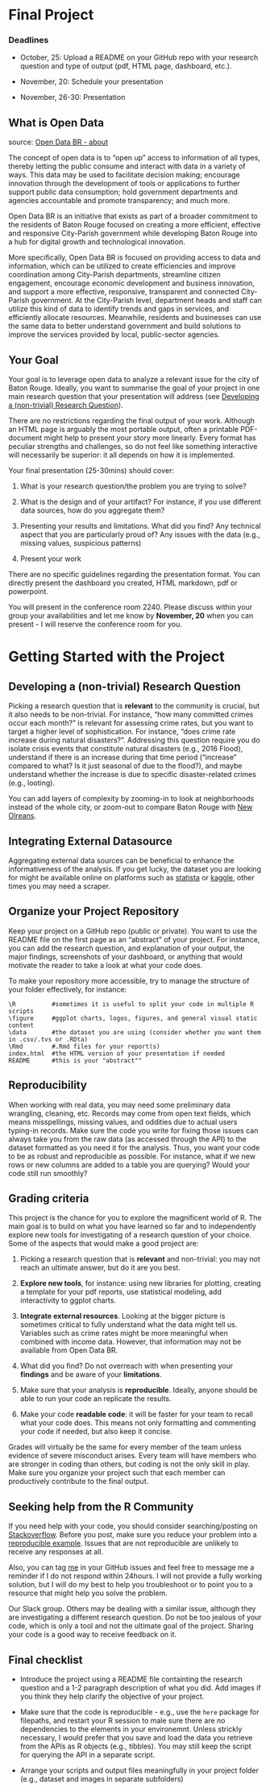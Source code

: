 Final Project
================

### Deadlines

  - October, 25: Upload a README on your GitHub repo with your research
    question and type of output (pdf, HTML page, dashboard, etc.).

  - November, 20: Schedule your presentation

  - November, 26-30: Presentation

## What is Open Data

source: [Open Data BR - about](https://data.brla.gov/about)

The concept of open data is to “open up” access to information of all
types, thereby letting the public consume and interact with data in a
variety of ways. This data may be used to facilitate decision making;
encourage innovation through the development of tools or applications to
further support public data consumption; hold government departments and
agencies accountable and promote transparency; and much more.

Open Data BR is an initiative that exists as part of a broader
commitment to the residents of Baton Rouge focused on creating a more
efficient, effective and responsive City-Parish government while
developing Baton Rouge into a hub for digital growth and technological
innovation.

More specifically, Open Data BR is focused on providing access to data
and information, which can be utilized to create efficiencies and
improve coordination among City-Parish departments, streamline citizen
engagement, encourage economic development and business innovation, and
support a more effective, responsive, transparent and connected
City-Parish government. At the City-Parish level, department heads and
staff can utilize this kind of data to identify trends and gaps in
services, and efficiently allocate resources. Meanwhile, residents and
businesses can use the same data to better understand government and
build solutions to improve the services provided by local, public-sector
agencies.

## Your Goal

Your goal is to leverage open data to analyze a relevant issue for the
city of Baton Rouge. Ideally, you want to summarise the goal of your
project in one main research question that your presentation will
address (see [Developing a (non-trivial) Research Question](#RQ)).

There are no restrictions regarding the final output of your work.
Although an HTML page is arguably the most portable output, often a
printable PDF-document might help to present your story more linearly.
Every format has peculiar strengths and challenges, so do not feel like
something interactive will necessarily be superior: it all depends on
how it is implemented.

Your final presentation (25-30mins) should cover:

1.  What is your research question/the problem you are trying to solve?

2.  What is the design and of your artifact? For instance, if you use
    different data sources, how do you aggregate them?

3.  Presenting your results and limitations. What did you find? Any
    technical aspect that you are particularly proud of? Any issues with
    the data (e.g., missing values, suspicious patterns)

4.  Present your work

There are no specific guidelines regarding the presentation format. You
can directly present the dashboard you created, HTML markdown, pdf or
powerpoint.

You will present in the conference room 2240. Please discuss within your
group your availabilities and let me know by **November, 20** when you
can present - I will reserve the conference room for you.

# Getting Started with the Project

## Developing a (non-trivial) Research Question

Picking a research question that is **relevant** to the community is
crucial, but it also needs to be non-trivial. For instance, “how many
committed crimes occur each month?” is relevant for assessing crime
rates, but you want to target a higher level of sophistication. For
instance, “does crime rate increase during natural disasters?”.
Addressing this question require you do isolate crisis events that
constitute natural disasters (e.g., 2016 Flood), understand if there is
an increase during that time period (“increase” compared to what? Is it
just seasonal of due to the flood?), and maybe understand whether the
increase is due to specific disaster-related crimes (e.g., looting).

You can add layers of complexity by zooming-in to look at neighborhoods
instead of the whole city, or zoom-out to compare Baton Rouge with [New
Olreans](https://datadriven.nola.gov/home/).

## Integrating External Datasource

Aggregating external data sources can be beneficial to enhance the
informativeness of the analysis. If you get lucky, the dataset you are
looking for might be available online on platforms such as
[statista](https://www.statista.com/) or [kaggle](www.kaggle.com/),
other times you may need a scraper.

## Organize your Project Repository

Keep your project on a GitHub repo (public or private). You want to use
the README file on the first page as an “abstract” of your project. For
instance, you can add the research question, and explanation of your
output, the major findings, screenshots of your dashboard, or anything
that would motivate the reader to take a look at what your code does.

To make your repository more accessible, try to manage the structure of
your folder effectively, for
    instance:

    \R          #sometimes it is useful to split your code in multiple R scripts
    \figure     #ggplot charts, logos, figures, and general visual static content
    \data       #the dataset you are using (consider whether you want them in .csv/.tvs or .RDta)
    \Rmd        #.Rmd files for your report(s)
    index.html  #the HTML version of your presentation if needed
    README      #this is your "abstract""

## Reproducibility

When working with real data, you may need some preliminary data
wrangling, cleaning, etc. Records may come from open text fields, which
means misspellings, missing values, and oddities due to actual users
typing-in records. Make sure the code you write for fixing those issues
can always take you from the raw data (as accessed through the API) to
the dataset formatted as you need it for the analysis. Thus, you want
your code to be as robust and reproducible as possible. For instance,
what if we new rows or new columns are added to a table you are
querying? Would your code still run smoothly?

## Grading criteria

This project is the chance for you to explore the magnificent world of
R. The main goal is to build on what you have learned so far and to
independently explore new tools for investigating of a research question
of your choice. Some of the aspects that would make a good project are:

1.  Picking a research question that is **relevant** and non-trivial:
    you may not reach an ultimate answer, but do it are you best.

2.  **Explore new tools**, for instance: using new libraries for
    plotting, creating a template for your pdf reports, use statistical
    modeling, add interactivity to ggplot charts.

3.  **Integrate external resources**. Looking at the bigger picture is
    sometimes critical to fully understand what the data might tell us.
    Variables such as crime rates might be more meaningful when combined
    with income data. However, that information may not be available
    from Open Data BR.

4.  What did you find? Do not overreach with when presenting your
    **findings** and be aware of your **limitations**.

5.  Make sure that your analysis is **reproducible**. Ideally, anyone
    should be able to run your code an replicate the results.

6.  Make your code **readable code**: it will be faster for your team to
    recall what your code does. This means not only formatting and
    commenting your code if needed, but also keep it concise.

Grades will virtually be the same for every member of the team unless
evidence of severe misconduct arises. Every team will have members who
are stronger in coding than others, but coding is not the only skill in
play. Make sure you organize your project such that each member can
productively contribute to the final output.

## Seeking help from the R Community

If you need help with your code, you should consider searching/posting
on [Stackoverflow](https://stackoverflow.com/). Before you post, make
sure you reduce your problem into a [reproducible
example](https://stackoverflow.com/questions/5963269/how-to-make-a-great-r-reproducible-example).
Issues that are not reproducible are unlikely to receive any responses
at all.

Also, you can tag [me](https://github.com/DarioBoh) in your GitHub
issues and feel free to message me a reminder if I do not respond within
24hours. I will not provide a fully working solution, but I will do my
best to help you troubleshoot or to point you to a resource that might
help you solve the problem.

Our Slack group. Others may be dealing with a similar issue, although
they are investigating a different research question. Do not be too
jealous of your code, which is only a tool and not the ultimate goal of
the project. Sharing your code is a good way to receive feedback on it.

## Final checklist

  - Introduce the project using a README file containting the research
    question and a 1-2 paragraph description of what you did. Add images
    if you think they help clarify the objective of your project.

  - Make sure that the code is reproducible - e.g., use the `here`
    package for filepaths, and restart your R session to male sure there
    are no dependencies to the elements in your environemnt. Unless
    strickly necessary, I would prefer that you save and load the data
    you retrieve from the APIs as R objects (e.g., tibbles). You may
    still keep the script for querying the API in a separate script.

  - Arrange your scripts and output files meaningfully in your project
    folder (e.g., dataset and images in separate subfolders)
